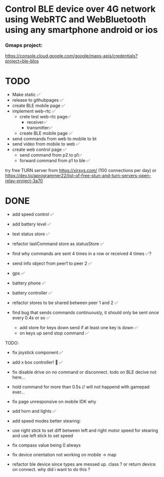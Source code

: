 # Control BLE device over 4G network using WebRTC and WebBluetooth using any smartphone android or ios

### Gmaps project:

https://console.cloud.google.com/google/maps-apis/credentials?project=ble-blos

# TODO

- Make static ✅
- release to githubpages ✅
- create BLE mobile page ✅
- implement web-rtc ✅
  - crete test web-rtc page✅
    - receiver✅
    - transmitter✅
  - create BLE mobile page ✅
- send commands from web to mobile to bt
- send video from mobile to web ✅
- create web control page ✅
  - send command from p2 to p1✅
  - forward command from p1 to ble ✅

try free TURN server from https://xirsys.com/ (100 connections per day)
or https://dev.to/aprogrammer22/list-of-free-stun-and-turn-servers-open-relay-project-3a70

# DONE

- add speed control ✅
- add battery level ✅
- test status store ✅
- refactor lastCommand store as statusStore ✅
- find why commands are sent 4 times in a row or received 4 times ✅?
- send info object from peer1 to peer 2 ✅
- gps ✅
- battery phone ✅
- battery controller ✅

- refactor stores to be shared between peer 1 and 2 ✅
- find bug that sends commands continuously, it should only be sent once every 0.4s or so ✅
  - add store for keys down send if at least one key is down ✅
  - on keys up send stop command ✅

TODO:

- fix joystick component.✅
- add x box controller! 🎉 ✅
- fix disable drive on no command or disconnect. todo on BLE decive not here...
- hold command for more than 0.5s // will not happend with gamepad ever...
- fix page unresponsive on mobile IDK why

- add horn and lights ✅
- add speed modes
  better stearing:
- use right stick to set diff between left and right motor speed for stearing and use left stick to set speed

- fix compass value being 0 always
- fix device orientation not working on mobile -> map
- refactor ble device since types are messed up. class ? or return device on connect. why did i want to do this ?
